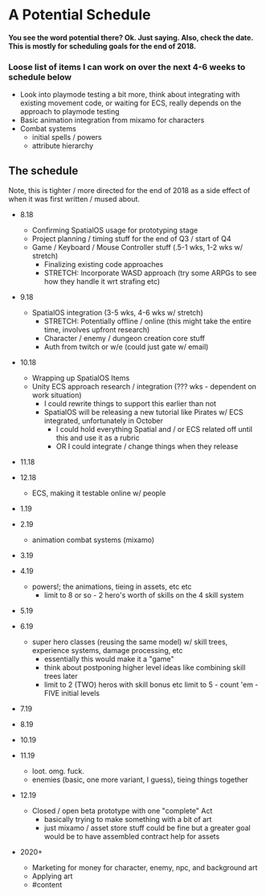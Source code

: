 # A Potential Schedule

#### You see the word potential there? Ok. Just saying. Also, check the date. This is mostly for scheduling goals for the end of 2018.

### Loose list of items I can work on over the next 4-6 weeks to schedule below

- Look into playmode testing a bit more, think about integrating with existing movement code, or waiting for ECS, really depends on the approach to playmode testing
- Basic animation integration from mixamo for characters
- Combat systems
  - initial spells / powers
  - attribute hierarchy


## The schedule 

Note, this is tighter / more directed for the end of 2018 as a side effect of when it was first written / mused about.

* 8.18
  - Confirming SpatialOS usage for prototyping stage
  - Project planning / timing stuff for the end of Q3 / start of Q4
  - Game / Keyboard / Mouse Controller stuff (.5-1 wks, 1-2 wks w/ stretch)
    - Finalizing existing code approaches
    - STRETCH: Incorporate WASD approach (try some ARPGs to see how they handle it wrt strafing etc)
* 9.18
  - SpatialOS integration (3-5 wks, 4-6 wks w/ stretch)
    - STRETCH: Potentially offline / online (this might take the entire time, involves upfront research)
    - Character / enemy / dungeon creation core stuff
    - Auth from twitch or w/e (could just gate w/ email)
* 10.18
  - Wrapping up SpatialOS Items
  - Unity ECS approach research / integration (??? wks - dependent on work situation)
    - I could rewrite things to support this earlier than not
    - SpatialOS will be releasing a new tutorial like Pirates w/ ECS integrated, unfortunately in October
      - I could hold everything Spatial and / or ECS related off until this and use it as a rubric
      - OR I could integrate / change things when they release

* 11.18
* 12.18
  - ECS, making it testable online w/ people

* 1.19
* 2.19
  - animation combat systems (mixamo)

* 3.19
* 4.19
  - powers!; the animations, tieing in assets, etc etc
    - limit to 8 or so - 2 hero's worth of skills on the 4 skill system

* 5.19
* 6.19
  - super hero classes (reusing the same model) w/ skill trees, experience systems, damage processing, etc
    - essentially this would make it a "game"
    - think about postponing higher level ideas like combining skill trees later
    - limit to 2 (TWO) heros with skill bonus etc limit to 5 - count 'em - FIVE initial levels

* 7.19
* 8.19
* 10.19
* 11.19
  - loot. omg. fuck.
  - enemies (basic, one more variant, I guess), tieing things together

* 12.19 
  - Closed / open beta prototype with one "complete" Act
    - basically trying to make something with a bit of art
    - just mixamo / asset store stuff could be fine but a greater goal would be to have assembled contract help for assets

* 2020+
  - Marketing for money for character, enemy, npc, and background art
  - Applying art
  - #content
